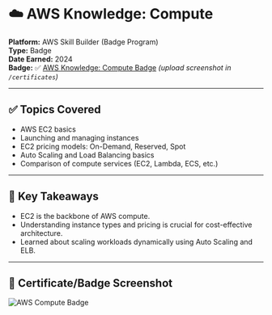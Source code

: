 # ☁️ AWS Knowledge: Compute

**Platform:** AWS Skill Builder (Badge Program)  
**Type:** Badge  
**Date Earned:** 2024  
**Badge:** ✅ [AWS Knowledge: Compute Badge](https://www.credly.com/) *(upload screenshot in `/certificates`)*

---

## ✅ Topics Covered
- AWS EC2 basics
- Launching and managing instances
- EC2 pricing models: On-Demand, Reserved, Spot
- Auto Scaling and Load Balancing basics
- Comparison of compute services (EC2, Lambda, ECS, etc.)

---

## 🧠 Key Takeaways
- EC2 is the backbone of AWS compute.
- Understanding instance types and pricing is crucial for cost-effective architecture.
- Learned about scaling workloads dynamically using Auto Scaling and ELB.

---

## 📸 Certificate/Badge Screenshot
![AWS Compute Badge](../certificates/aws-compute-badge.png)
